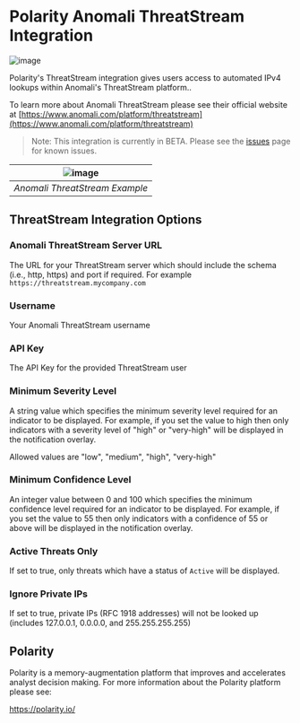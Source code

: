 # Polarity Anomali ThreatStream Integration

![image](https://img.shields.io/badge/status-beta-green.svg)

Polarity's ThreatStream integration gives users access to automated IPv4 lookups within Anomali's ThreatStream platform..

To learn more about Anomali ThreatStream please see their official website at [https://www.anomali.com/platform/threatstream](https://www.anomali.com/platform/threatstream)

> Note: This integration is currently in BETA.  Please see the [issues](https://github.com/polarityio/staxx/issues) page for known issues.

| ![image](https://user-images.githubusercontent.com/306319/30600493-948db9e8-9d2d-11e7-9373-6c12cb2aa26a.png)  |
|---|
|*Anomali ThreatStream Example* |

## ThreatStream Integration Options

### Anomali ThreatStream Server URL

The URL for your ThreatStream server which should include the schema (i.e., http, https) and port if required.  For example `https://threatstream.mycompany.com`

### Username

Your Anomali ThreatStream username

### API Key

The API Key for the provided ThreatStream user

### Minimum Severity Level

A string value which specifies the minimum severity level required for an indicator to be displayed.   For example, if you set the value to high then only indicators with a severity level of "high" or "very-high" will be displayed in the notification overlay.

Allowed values are "low", "medium", "high", "very-high"

### Minimum Confidence Level

An integer value between 0 and 100 which specifies the minimum confidence level required for an indicator to be displayed.   For example, if you set the value to 55 then only indicators with a confidence of 55 or above will be displayed in the notification overlay.

### Active Threats Only

If set to true, only threats which have a status of `Active` will be displayed.

### Ignore Private IPs

If set to true, private IPs (RFC 1918 addresses) will not be looked up (includes 127.0.0.1, 0.0.0.0, and 255.255.255.255)

## Polarity

Polarity is a memory-augmentation platform that improves and accelerates analyst decision making.  For more information about the Polarity platform please see: 

https://polarity.io/
